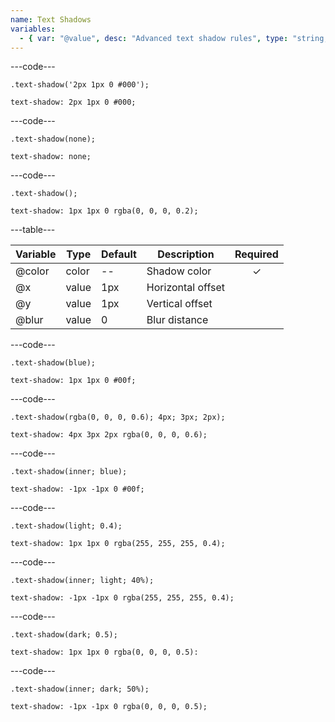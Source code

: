 ```yaml
---
name: Text Shadows
variables:
  - { var: "@value", desc: "Advanced text shadow rules", type: "string, keyword", default: "'1px 1px 0 rgba(0, 0, 0, @{defaultOpacity})'" }
---
```


---code---

```less
.text-shadow('2px 1px 0 #000');
```

```less
text-shadow: 2px 1px 0 #000;
```

---code---

```less
.text-shadow(none);
```

```less
text-shadow: none;
```

---code---

```less
.text-shadow();
```

```less
text-shadow: 1px 1px 0 rgba(0, 0, 0, 0.2);
```

---table---

| Variable | Type  | Default | Description       | Required |
| -------- | ----- | ------- | ----------------- | :------: |
| @color   | color | --      | Shadow color      | ✓        |
| @x       | value | 1px     | Horizontal offset |          |
| @y       | value | 1px     | Vertical offset   |          |
| @blur    | value | 0       | Blur distance     |          |

---code---

```less
.text-shadow(blue);
```

```less
text-shadow: 1px 1px 0 #00f;
```

---code---

```less
.text-shadow(rgba(0, 0, 0, 0.6); 4px; 3px; 2px);
```

```less
text-shadow: 4px 3px 2px rgba(0, 0, 0, 0.6);
```

---code---

```less
.text-shadow(inner; blue);
```

```less
text-shadow: -1px -1px 0 #00f;
```

---code---

```less
.text-shadow(light; 0.4);
```

```less
text-shadow: 1px 1px 0 rgba(255, 255, 255, 0.4);
```

---code---

```less
.text-shadow(inner; light; 40%);
```

```less
text-shadow: -1px -1px 0 rgba(255, 255, 255, 0.4);
```

---code---

```less
.text-shadow(dark; 0.5);
```

```less
text-shadow: 1px 1px 0 rgba(0, 0, 0, 0.5):
```

---code---

```less
.text-shadow(inner; dark; 50%);
```

```less
text-shadow: -1px -1px 0 rgba(0, 0, 0, 0.5);
```